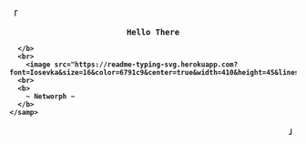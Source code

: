 
<p align="left"><strong><samp>「</samp></strong></p>
  <p align="center">
    <samp>
      <b>
        Hello There

      </b>
      <br>
        <image src="https://readme-typing-svg.herokuapp.com?font=Iosevka&size=16&color=6791c9&center=true&width=410&height=45&lines=I+make+innovative+and+efficient+solutions.">
      <br>
      <b>
        ~ Networph ~
      </b>
    </samp>
  </p>
<p align="right"><strong><samp>」</samp></strong></p>
